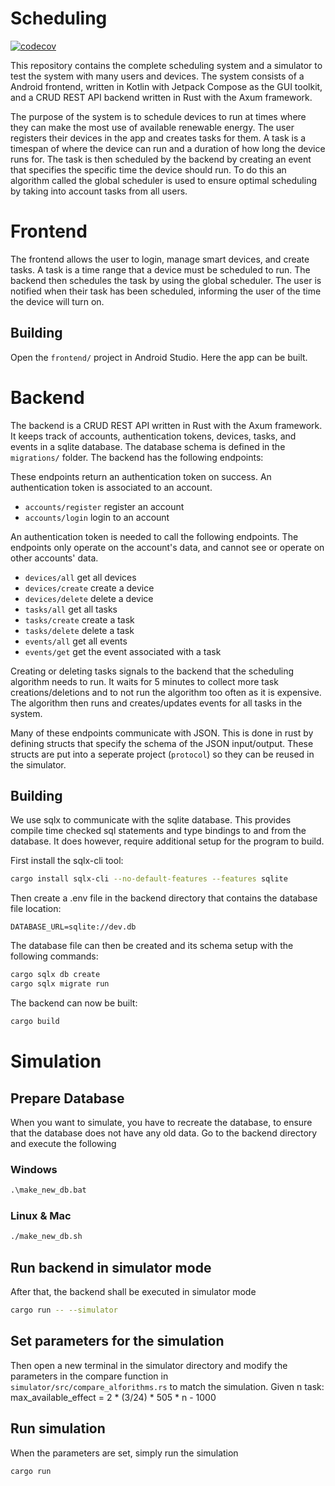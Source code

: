 # Scheduling

[![codecov](https://codecov.io/gh/cs-24-sw-8-04/scheduling/graph/badge.svg?token=ODKWSLYAO5)](https://codecov.io/gh/cs-24-sw-8-04/scheduling)

This repository contains the complete scheduling system and a simulator to test the system with many users and devices.
The system consists of a Android frontend, written in Kotlin with Jetpack Compose as the GUI toolkit, and a CRUD REST API backend written in Rust with the Axum framework.

The purpose of the system is to schedule devices to run at times where they can make the most use of available renewable energy.
The user registers their devices in the app and creates tasks for them.
A task is a timespan of where the device can run and a duration of how long the device runs for.
The task is then scheduled by the backend by creating an event that specifies the specific time the device should run.
To do this an algorithm called the global scheduler is used to ensure optimal scheduling by taking into account tasks from all users.


# Frontend

The frontend allows the user to login, manage smart devices, and create tasks.
A task is a time range that a device must be scheduled to run.
The backend then schedules the task by using the global scheduler.
The user is notified when their task has been scheduled, informing the user of the time the device will turn on.


## Building

Open the `frontend/` project in Android Studio.
Here the app can be built.


# Backend

The backend is a CRUD REST API written in Rust with the Axum framework.
It keeps track of accounts, authentication tokens, devices, tasks, and events in a sqlite database.
The database schema is defined in the `migrations/` folder.
The backend has the following endpoints:

These endpoints return an authentication token on success.
An authentication token is associated to an account.
- `accounts/register` register an account
- `accounts/login` login to an account

An authentication token is needed to call the following endpoints.
The endpoints only operate on the account's data, and cannot see or operate on other accounts' data.
- `devices/all` get all devices
- `devices/create` create a device
- `devices/delete` delete a device
- `tasks/all` get all tasks
- `tasks/create` create a task
- `tasks/delete` delete a task
- `events/all` get all events
- `events/get` get the event associated with a task

Creating or deleting tasks signals to the backend that the scheduling algorithm needs to run.
It waits for 5 minutes to collect more task creations/deletions and to not run the algorithm too often as it is expensive.
The algorithm then runs and creates/updates events for all tasks in the system.

Many of these endpoints communicate with JSON.
This is done in rust by defining structs that specify the schema of the JSON input/output.
These structs are put into a seperate project (`protocol`) so they can be reused in the simulator.


## Building

We use sqlx to communicate with the sqlite database.
This provides compile time checked sql statements and type bindings to and from the database.
It does however, require additional setup for the program to build.

First install the sqlx-cli tool:
```bash
cargo install sqlx-cli --no-default-features --features sqlite
```

Then create a .env file in the backend directory that contains the database file location:
```
DATABASE_URL=sqlite://dev.db
```

The database file can then be created and its schema setup with the following commands:
```bash
cargo sqlx db create
cargo sqlx migrate run
```

The backend can now be built:
```bash
cargo build
```

# Simulation
## Prepare Database
When you want to simulate, you have to recreate the database, to ensure that the database does not have any old data.
Go to the backend directory and execute the following
### Windows
```bat
.\make_new_db.bat
```

### Linux & Mac
```bash
./make_new_db.sh
```

## Run backend in simulator mode
After that, the backend shall be executed in simulator mode
```bash
cargo run -- --simulator
```

## Set parameters for the simulation
Then open a new terminal in the simulator directory and modify the parameters in the compare function in `simulator/src/compare_alforithms.rs` to match the simulation.
Given n task:
	max_available_effect = 2 * (3/24) * 505 * n - 1000

## Run simulation
When the parameters are set, simply run the simulation
```bash
cargo run
```